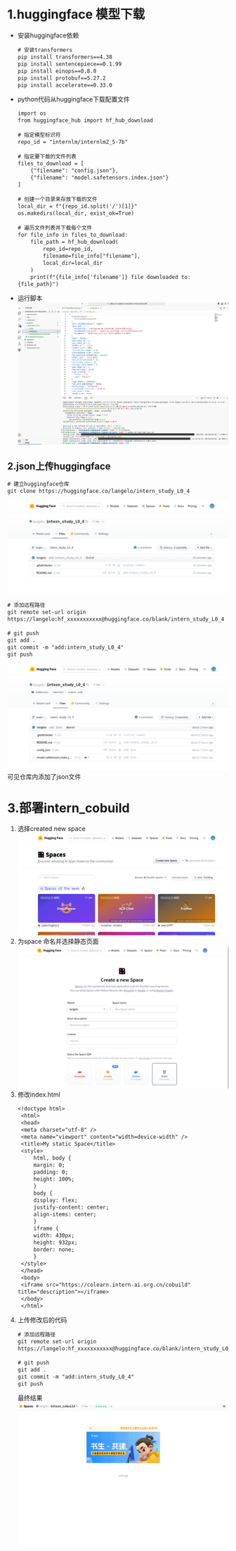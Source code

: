 # 1.huggingface 模型下载
- 安装huggingface依赖
    ```
    # 安装transformers
    pip install transformers==4.38
    pip install sentencepiece==0.1.99
    pip install einops==0.8.0
    pip install protobuf==5.27.2
    pip install accelerate==0.33.0
    ```
- python代码从huggingface下载配置文件
    ```
    import os
    from huggingface_hub import hf_hub_download

    # 指定模型标识符
    repo_id = "internlm/internlm2_5-7b"

    # 指定要下载的文件列表
    files_to_download = [
        {"filename": "config.json"},
        {"filename": "model.safetensors.index.json"}
    ]

    # 创建一个目录来存放下载的文件
    local_dir = f"{repo_id.split('/')[1]}"
    os.makedirs(local_dir, exist_ok=True)

    # 遍历文件列表并下载每个文件
    for file_info in files_to_download:
        file_path = hf_hub_download(
            repo_id=repo_id,
            filename=file_info["filename"],
            local_dir=local_dir
        )
        print(f"{file_info['filename']} file downloaded to: {file_path}")
    ```
- 运行脚本
    ![](1-1.png)

## 2.json上传huggingface
```
# 建立huggingface仓库
git clone https://huggingface.co/langelo/intern_study_L0_4
```
![](2-1.png)
```
# 添加远程路径
git remote set-url origin https://langelo:hf_xxxxxxxxxxx@huggingface.co/blank/intern_study_L0_4

# git push
git add .
git commit -m "add:intern_study_L0_4"
git push
```
![](2-2.png)
可见仓库内添加了json文件

# 3.部署intern_cobuild
1. 选择created new space
    ![](3-1.png) 
2. 为space 命名并选择静态页面
    ![](3-2.png) 
3. 修改index.html
   ```
   <!doctype html>
    <html>
    <head>
    <meta charset="utf-8" />
    <meta name="viewport" content="width=device-width" />
    <title>My static Space</title>
    <style>
        html, body {
        margin: 0;
        padding: 0;
        height: 100%;
        }
        body {
        display: flex;
        justify-content: center;
        align-items: center;
        }
        iframe {
        width: 430px;
        height: 932px;
        border: none;
        }
    </style>
    </head>
    <body>
    <iframe src="https://colearn.intern-ai.org.cn/cobuild" title="description"></iframe>
    </body>
    </html>
   ```
4. 上传修改后的代码
    ```
    # 添加远程路径
    git remote set-url origin https://langelo:hf_xxxxxxxxxxx@huggingface.co/blank/intern_study_L0_4

    # git push
    git add .
    git commit -m "add:intern_study_L0_4"
    git push
    ```
    最终结果
    ![](3-3.png)
